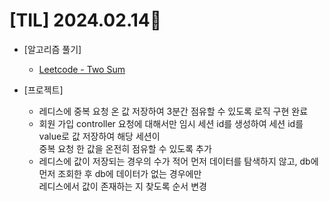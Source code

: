 # [TIL] 2024.02.14📒
 
* [알고리즘 풀기]
  * [Leetcode - Two Sum](https://github.com/elephant97/Algorithm/blob/main/Leetcode/Java/Easy/Two%20Sum.java)
    
* [프로젝트]
  * 레디스에 중복 요청 온 값 저장하여 3분간 점유할 수 있도록 로직 구현 완료
  * 회원 가입 controller 요청에 대해서만 임시 세션 id를 생성하여 세션 id를 value로 값 저장하여 해당 세션이     
    중복 요청 한 값을 온전히 점유할 수 있도록 추가
  * 레디스에 값이 저장되는 경우의 수가 적어 먼저 데이터를 탐색하지 않고, db에 먼저 조회한 후 db에 데이터가 없는 경우에만    
    레디스에서 값이 존재하는 지 찾도록 순서 변경
